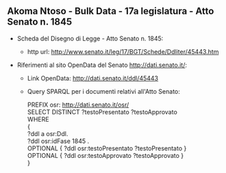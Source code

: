 ## Akoma Ntoso - Bulk Data - 17a legislatura - Atto Senato n. 1845 ##

* Scheda del Disegno di Legge - Atto Senato n. 1845:
	* http url: http://www.senato.it/leg/17/BGT/Schede/Ddliter/45443.htm

* Riferimenti al sito OpenData del Senato http://dati.senato.it/:
	* Link OpenData: http://dati.senato.it/ddl/45443
	* Query SPARQL per i documenti relativi all'Atto Senato:

        PREFIX osr: <http://dati.senato.it/osr/>  
		SELECT DISTINCT ?testoPresentato ?testoApprovato  
		WHERE  
		{  
		    ?ddl a osr:Ddl.  
		    ?ddl osr:idFase 1845 .  
		    OPTIONAL { ?ddl osr:testoPresentato ?testoPresentato }  
		    OPTIONAL { ?ddl osr:testoApprovato ?testoApprovato }  
		}
		